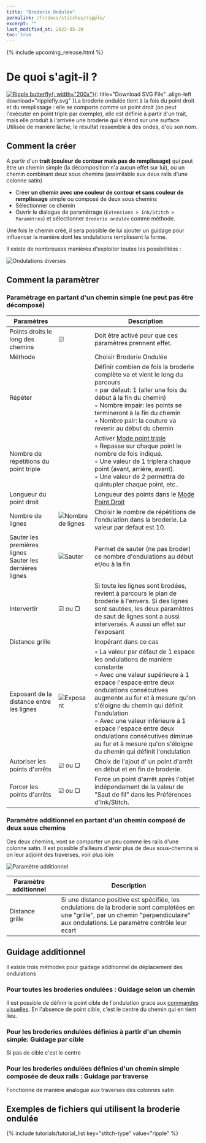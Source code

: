 ```yaml
---
title: "Broderie Ondulée"
permalink: /fr/docs/stitches/ripple/
excerpt: ""
last_modified_at: 2022-05-20
toc: true
---
```

{% include upcoming_release.html %}
# De quoi s'agit-il ?

[![Ripple butterfly](/assets/images/docs/ripplefly.jpg){: width="200x"}](/assets/images/docs/ripplefly.svg){: title="Download SVG File" .align-left download="ripplefly.svg" }La broderie ondulée tient à la fois du point droit et du remplissage : elle se comporte comme un point droit (on peut l'exécuter  en point triple par exemple), elle est définie à partir d'un trait, mais elle produit à l'arrivée une broderie qui s'étend sur une surface. Utilisée de manière lâche, le résultat ressemble à des ondes, d'où son nom.



##  Comment la créer
A partir d'un  **trait (couleur de contour mais pas de remplissage)** qui peut être un  chemin  simple (la décomposition n'a aucun effet sur lui), ou un  chemin  combinant deux sous chemins (assimilable  aux  deux rails d'une colonne satin) 

* Créer **un chemin avec une couleur de contour et sans couleur de remplissage** simple ou composé de deux sous chemins 
* Sélectionner ce chemin
* Ouvrir le dialogue de paramètrage (`Extensions > Ink/Stitch > Paramètres`) et sélectionner `Broderie ondulée` comme méthode.

Une  fois le chemin créé, il sera possible de lui ajouter un guidage pour influencer la manière dont les ondulations remplissent la forme.




Il existe de nombreuses manières d'exploiter toutes les possibilitéss :

![Ondulations diverses](/assets/images/docs/fr/rippleways_fr.svg)

## Comment la paramètrer


### Paramètrage en partant d'un chemin simple (ne peut pas être décomposé)

Paramètres||Description
---|---|---
Points droits le long des chemins   |  ☑  |Doit être activé pour que ces paramètres prennent effet.
Méthode      || Choisir Broderie Ondulée
Répéter                      || Définir combien de fois la broderie complète va et vient le long du parcours <br />◦ par défaut: 1 (aller une fois du début à la fin du chemin)<br />◦ Nombre impair: les points se termineront à la fin du chemin<br />◦ Nombre pair: la couture va revenir au début du chemin
Nombre de répétitions du point triple || Activer [Mode point triple](/fr/docs/stitches/bean-stitch/)<br />◦ Repasse sur chaque point le nombre de fois indiqué.<br />◦ Une valeur de 1 triplera chaque point (avant, arrière, avant).<br />◦ Une valeur de 2 permettra de quintupler chaque point, etc..<br />
Longueur du point droit||Longueur des points dans le [Mode Point Droit](/fr/docs/stitches/running-stitch/)
Nombre de lignes|<img src="/assets/images/docs/ripple_only_lines.svg" alt="Nombre de lignes"/>|Choisir le nombre de répétitions de l'ondulation dans la broderie. La valeur par défaut est 10.
Sauter les premières lignes </br>Sauter les dernières lignes  |<img src="/assets/images/docs/fr/ripple_only_skip_fr.svg" alt="Sauter"/>| Permet de sauter (ne pas broder)  ce nombre d'ondulations au début et/ou à la fin
Intervertir |☑  ou ▢|  Si toute les lignes sont brodées, revient à parcours le plan de broderie à l'envers. Si des lignes sont sautées, les deux paramètres de saut de lignes sont a aussi interversés. A aussi un effet sur l'exposant
Distance grille || Inopérant dans ce cas
Exposant de la distance entre les lignes|<img src="/assets/images/docs/fr/ripple_only_exponent_fr.svg" alt="Exposant"/>| ◦ La valeur par défaut de 1 espace les ondulations de manière constante<br />◦ Avec une valeur supérieure à  1 espace l'espace  entre deux ondulations consécutives augmente au fur et à mesure qu'on s'éloigne du chemin qui définit l'ondulation  <br />◦ Avec une valeur inférieure à  1 espace l'espace  entre deux ondulations consécutives diminue au fur et à mesure qu'on s'éloigne du chemin qui définit l'ondulation
Autoriser les points d'arrêts | ☑  ou ▢|Choix de l'ajout d' un point d'arrêt en début et en fin de broderie.
Forcer les points d'arrêts | ☑ ou ▢| Force un point d'arrêt après l'objet indépendament de la valeur de "Saut de fil" dans les Préférences d'Ink/Stitch.


### Paramètre additionnel en partant d'un chemin composé de deux sous chemins
Ces deux chemins, vont  se comporter un peu comme les rails d'une colonne satin. Il est possible d'ailleurs d'avoir plus de deux sous-chemins si on leur adjoint des traverses, voir plus loin

![Paramètre additionnel](/assets/images/docs/fr/params-ripple.jpg)

Paramètre additionnel||Description
---|---|---
Distance grille || Si une distance positive est spécifiée, les ondulations de la broderie sont complétées  en une "grille", par un chemin "perpendiculaire" aux ondulations. Le paramètre contrôle leur ecart  


## Guidage additionnel
Il existe trois  méthodes pour guidage additionnel de déplacement des ondulations

### Pour toutes les broderies ondulées : Guidage selon un chemin

Il est possible de définir le point cible de l'ondulation grace aux [commandes visuelles](/fr/docs/commands/). En l'absence de point cible, c'est le centre
du chemin qui en tient lieu.
### Pour les  broderies ondulées définies à partir d'un chemin simple: Guidage par cible

Si pas de cible c'est le centre
### Pour les  broderies ondulées définies d'un chemin simple composée de deux rails : Guidage par traverse
Fonctionne de manière analogue aux traverses des colonnes satin



##  Exemples de fichiers qui utilisent la broderie ondulée 
{% include tutorials/tutorial_list key="stitch-type" value="ripple" %}
